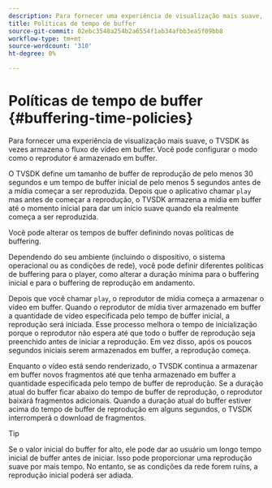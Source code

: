 ```yaml
---
description: Para fornecer uma experiência de visualização mais suave, o TVSDK às vezes armazena o fluxo de vídeo em buffer. Você pode configurar o modo como o reprodutor é armazenado em buffer.
title: Políticas de tempo de buffer
source-git-commit: 02ebc3548a254b2a6554f1ab34afbb3ea5f09bb8
workflow-type: tm+mt
source-wordcount: '310'
ht-degree: 0%

---
```


# Políticas de tempo de buffer {#buffering-time-policies}

Para fornecer uma experiência de visualização mais suave, o TVSDK às vezes armazena o fluxo de vídeo em buffer. Você pode configurar o modo como o reprodutor é armazenado em buffer.

O TVSDK define um tamanho de buffer de reprodução de pelo menos 30 segundos e um tempo de buffer inicial de pelo menos 5 segundos antes de a mídia começar a ser reproduzida. Depois que o aplicativo chamar `play` mas antes de começar a reprodução, o TVSDK armazena a mídia em buffer até o momento inicial para dar um início suave quando ela realmente começa a ser reproduzida.

Você pode alterar os tempos de buffer definindo novas políticas de buffering.

<!--<a id="section_F6EEE15600814A70A57CCBACE20D68BD"></a>-->

Dependendo do seu ambiente (incluindo o dispositivo, o sistema operacional ou as condições de rede), você pode definir diferentes políticas de buffering para o player, como alterar a duração mínima para o buffering inicial e para o buffering de reprodução em andamento.

Depois que você chamar `play`, o reprodutor de mídia começa a armazenar o vídeo em buffer. Quando o reprodutor de mídia tiver armazenado em buffer a quantidade de vídeo especificada pelo tempo de buffer inicial, a reprodução será iniciada. Esse processo melhora o tempo de inicialização porque o reprodutor não espera até que todo o buffer de reprodução seja preenchido antes de iniciar a reprodução. Em vez disso, após os poucos segundos iniciais serem armazenados em buffer, a reprodução começa.

Enquanto o vídeo está sendo renderizado, o TVSDK continua a armazenar em buffer novos fragmentos até que tenha armazenado em buffer a quantidade especificada pelo tempo de buffer de reprodução. Se a duração atual do buffer ficar abaixo do tempo de buffer de reprodução, o reprodutor baixará fragmentos adicionais. Quando a duração atual do buffer estiver acima do tempo de buffer de reprodução em alguns segundos, o TVSDK interromperá o download de fragmentos.

>[!TIP]
>
>Se o valor inicial do buffer for alto, ele pode dar ao usuário um longo tempo inicial de buffer antes de iniciar. Isso pode proporcionar uma reprodução suave por mais tempo. No entanto, se as condições da rede forem ruins, a reprodução inicial poderá ser adiada.

